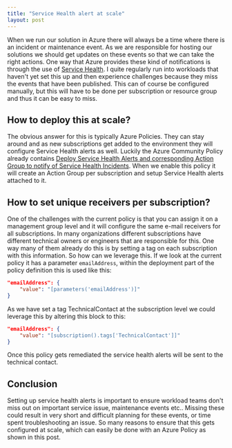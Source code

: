 ```yaml
---
title: "Service Health alert at scale"
layout: post
---
```

When we run our solution in Azure there will always be a time where there is an incident or maintenance event. As we are responsible for hosting our solutions we should get updates on these events so that we can take the right actions. One way that Azure provides these kind of notifications is through the use of [Service Health](https://learn.microsoft.com/en-us/azure/service-health/overview). I quite regularly run into workloads that haven't yet set this up and then experience challenges because they miss the events that have been published. This can of course be configured manually, but this will have to be done per subscription or resource group and thus it can be easy to miss.

## How to deploy this at scale?

The obvious answer for this is typically Azure Policies. They can stay around and as new subscriptions get added to the environment they will configure Service Health alerts as well. Luckily the Azure Community Policy already contains [Deploy Service Health Alerts and corresponding Action Group to notify of Service Health Incidents](https://github.com/Azure/Community-Policy/blob/master/Policies/Monitoring/deploy-service-health-alert-incidents/azurepolicy.json). When we enable this policy it will create an Action Group per subscription and setup Service Health alerts attached to it.

## How to set unique receivers per subscription?

One of the challenges with the current policy is that you can assign it on a management group level and it will configure the same e-mail receivers for all subscriptions. In many organizations different subscriptions have different technical owners or engineers that are responsible for this. One way many of them already do this is by setting a tag on each subscription with this information. So how can we leverage this. If we look at the current policy it has a parameter `emailAddress`, within the deployment part of the policy definition this is used like this:

```json
"emailAddress": {
    "value": "[parameters('emailAddress')]"
}
```

As we have set a tag TechnicalContact at the subscription level we could leverage this by altering this block to this:

```json
"emailAddress": {
    "value": "[subscription().tags['TechnicalContact']]"
}
```

Once this policy gets remediated the service health alerts will be sent to the technical contact.

## Conclusion

Setting up service health alerts is important to ensure workload teams don't miss out on important service issue, maintenance events etc.. Missing these could result in very short and difficult planning for these events, or time spent troubleshooting an issue. So many reasons to ensure that this gets configured at scale, which can easily be done with an Azure Policy as shown in this post.
